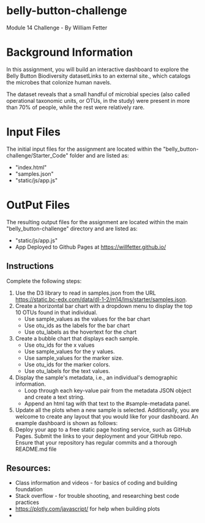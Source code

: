 # belly-button-challenge
 Module 14 Challenge - By William Fetter

# Background Information
In this assignment, you will build an interactive dashboard to explore the Belly Button Biodiversity datasetLinks to an external site., which catalogs the microbes that colonize human navels.

The dataset reveals that a small handful of microbial species (also called operational taxonomic units, or OTUs, in the study) were present in more than 70% of people, while the rest were relatively rare.

# Input Files
The initial input files for the assignment are located within the "belly_button-challenge/Starter_Code" folder and are listed as:
- "index.html"
- "samples.json"
- "static/js/app.js"

# OutPut Files
The resulting output files for the assignment are located within the main "belly_button-challenge" directory and are listed as:
- "static/js/app.js"
- App Deployed to Github Pages at https://willfetter.github.io/

## Instructions
Complete the following steps:
1. Use the D3 library to read in samples.json from the URL https://static.bc-edx.com/data/dl-1-2/m14/lms/starter/samples.json.
2. Create a horizontal bar chart with a dropdown menu to display the top 10 OTUs found in that individual.
     - Use sample_values as the values for the bar chart
     - Use otu_ids as the labels for the bar chart
     - Use otu_labels as the hovertext for the chart
3. Create a bubble chart that displays each sample.
     - Use otu_ids for the x values
     - Use sample_values for the y values.
     - Use sample_values for the marker size.
     - Use otu_ids for the marker colors.
     - Use otu_labels for the text values.
4. Display the sample's metadata, i.e., an individual's demographic information.
     - Loop through each key-value pair from the metadata JSON object and create a text string.
     - Append an html tag with that text to the #sample-metadata panel.
5. Update all the plots when a new sample is selected. Additionally, you are welcome to create any layout that you would like for your dashboard. An example dashboard is shown as follows:
6. Deploy your app to a free static page hosting service, such as GitHub Pages. Submit the links to your deployment and your GitHub repo. Ensure that your repository has regular commits and a thorough README.md file

## Resources:
 - Class information and videos - for basics of coding and building foundation
 - Stack overflow - for trouble shooting, and researching best code practices
 - https://plotly.com/javascript/ for help when building plots
 - 
